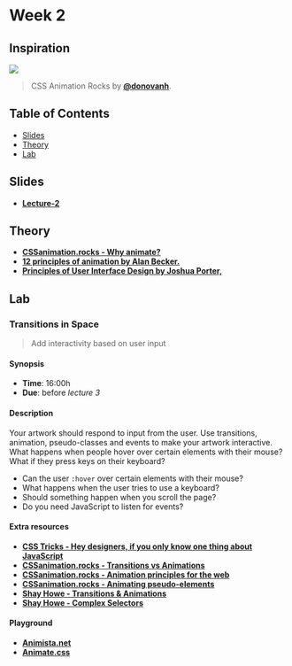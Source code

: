# Week 2

## Inspiration

[![][inspiration-cover]][inspiration-link]

> CSS Animation Rocks by [**@donovanh**][inspiration-author].

## Table of Contents

- [Slides](#slides)
- [Theory](#theory)
- [Lab](#lab)

## Slides

- [**Lecture-2**][slides-lecture]

## Theory

- [**CSSanimation.rocks - Why animate?**][theory-animate]
- [**12 principles of animation by Alan Becker.**](https://www.youtube.com/watch?v=haa7n3UGyDc&list=PL-bOh8btec4CXd2ya1NmSKpi92U_l6ZJd)
- [**Principles of User Interface Design by Joshua Porter,**](http://bokardo.com/principles-of-user-interface-design/)

## Lab

### Transitions in Space

> Add interactivity based on user input

#### Synopsis

- **Time**: 16:00h
- **Due**: before _lecture 3_

#### Description

Your artwork should respond to input from the user. Use transitions, animation, pseudo-classes and events to make your artwork interactive. What happens when people hover over certain elements with their mouse? What if they press keys on their keyboard?

- Can the user `:hover` over certain elements with their mouse?
- What happens when the user tries to use a keyboard?
- Should something happen when you scroll the page?
- Do you need JavaScript to listen for events?

#### Extra resources

- [**CSS Tricks - Hey designers, if you only know one thing about JavaScript**][javascript]
- [**CSSanimation.rocks - Transitions vs Animations**][theory-transition]
- [**CSSanimation.rocks - Animation principles for the web**][theory-principles]
- [**CSSanimation.rocks - Animating pseudo-elements**][theory-pseudo]
- [**Shay Howe - Transitions & Animations**][theory-animations]
- [**Shay Howe - Complex Selectors**][theory-selectors]

#### Playground

- [**Animista.net**](http://animista.net/)
- [**Animate.css**](https://daneden.github.io/animate.css/)

[inspiration-cover]: /assets/inspiration-rocks.png
[inspiration-link]: https://cssanimation.rocks/
[inspiration-author]: https://twitter.com/donovanh
[theory-animate]: https://cssanimation.rocks/why-animate/
[theory-transition]: https://cssanimation.rocks/transition-vs-animation/
[theory-animations]: https://learn.shayhowe.com/advanced-html-css/transitions-animations/
[theory-selectors]: https://learn.shayhowe.com/advanced-html-css/complex-selectors/
[theory-principles]: https://cssanimation.rocks/principles/
[theory-pseudo]: https://cssanimation.rocks/pseudo-elements/
[javascript]: https://css-tricks.com/video-screencasts/150-hey-designers-know-one-thing-javascript-recommend/
[slides-lecture]: https://docs.google.com/presentation/d/1cJOhX5Qpz767mAO5SCs4kGI3IMGegLcvmc06jekSWvA/edit?usp=sharing
